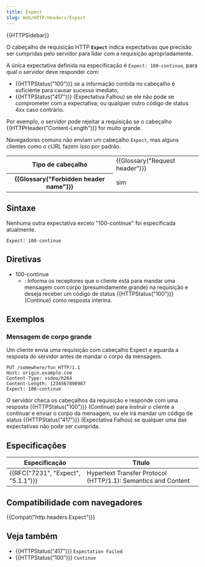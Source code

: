 ```yaml
---
title: Expect
slug: Web/HTTP/Headers/Expect
---
```


{{HTTPSidebar}}

O cabeçalho de requisição HTTP **`Expect`** indica expectativas que precisão ser cumpridas pelo servidor para lidar com a requisição apropriadamente.

A única expectativa definida na especificação é `Expect: 100-continue`, para qual o servidor deve responder com:

- {{HTTPStatus("100")}} se a informação contida no cabeçalho é suficiente para causar sucesso imediato,
- {{HTTPStatus("417")}} (Expectativa Falhou) se ele não pode se comprometer com a expectativa; ou qualquer outro código de status 4xx caso contrário.

Por exemplo, o servidor pode rejeitar a requisição se o cabeçalho {{HTTPHeader("Content-Length")}} for muito grande.

Navegadores comuns não enviam um cabeçalho `Expect`, mas alguns clientes como o cURL fazem isso por padrão.

<table class="properties">
  <tbody>
    <tr>
      <th scope="row">Tipo de cabeçalho</th>
      <td>{{Glossary("Request header")}}</td>
    </tr>
    <tr>
      <th scope="row">{{Glossary("Forbidden header name")}}</th>
      <td>sim</td>
    </tr>
  </tbody>
</table>

## Sintaxe

Nenhuma outra expectativa exceto "100-continue" foi especificada atualmente.

```
Expect: 100-continue
```

## Diretivas

- 100-continue
  - : Informa os receptores que o cliente está para mandar uma mensagem com corpo (presumidamente grande) na requisição e deseja receber um código de status {{HTTPStatus("100")}} (Continue) como resposta interina.

## Exemplos

### Mensagem de corpo grande

Um cliente envia uma requisição com cabeçalho Expect e aguarda a resposta do servidor antes de mandar o corpo da mensagem.

```
PUT /somewhere/fun HTTP/1.1
Host: origin.example.com
Content-Type: video/h264
Content-Length: 1234567890987
Expect: 100-continue
```

O servidor checa os cabeçalhos da requisição e responde com uma resposta {{HTTPStatus("100")}} (Continue) para instruir o cliente a continuar e enviar o corpo da mensagem, ou ele irá mandar um código de status {{HTTPStatus("417")}} (Expectativa Falhou) se qualquer uma das expectativas não pode ser cumprida.

## Especificações

| Especificação                                | Título                                                        |
| -------------------------------------------- | ------------------------------------------------------------- |
| {{RFC("7231", "Expect", "5.1.1")}} | Hypertext Transfer Protocol (HTTP/1.1): Semantics and Content |

## Compatibilidade com navegadores

{{Compat("http.headers.Expect")}}

## Veja também

- {{HTTPStatus("417")}} `Expectation Failed`
- {{HTTPStatus("100")}} `Continue`
